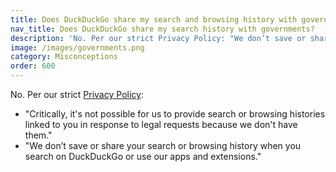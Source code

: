 ```yaml
---
title: Does DuckDuckGo share my search and browsing history with governments?
nav_title: Does DuckDuckGo share my search history with governments?
description: 'No. Per our strict Privacy Policy: "We don’t save or share your search or browsing history when you search on DuckDuckGo or use our apps and extensions."'
image: /images/governments.png
category: Misconceptions
order: 600
---
```


No. Per our strict [Privacy Policy](https://duckduckgo.com/privacy):

-   "Critically, it's not possible for us to provide search or browsing histories linked to you in response to legal requests because we don't have them."
-   "We don’t save or share your search or browsing history when you search on DuckDuckGo or use our apps and extensions."
